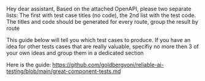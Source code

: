 Hey dear assistant, Based on the attached OpenAPI, please two separate lists: The first with test case titles (no code), the 2nd list with the test code. The titles and code should be generated for every route, group the result by route

This guide below will tell you which test cases to produce. If you have an idea for other tests cases that are really valuable, specifiy no more then 3 of your own ideas and group them in a dedicated section

Here is the guide:
https://github.com/goldbergyoni/reliable-ai-testing/blob/main/great-component-tests.md
